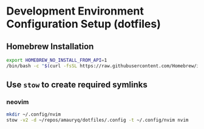 # Development Environment Configuration Setup (dotfiles)

## Homebrew Installation

```sh
export HOMEBREW_NO_INSTALL_FROM_API=1
/bin/bash -c "$(curl -fsSL https://raw.githubusercontent.com/Homebrew/install/HEAD/install.sh)"
```

## Use `stow` to create required symlinks

### neovim

```sh
mkdir ~/.config/nvim
stow -v2 -d ~/repos/amauryq/dotfiles/.config -t ~/.config/nvim nvim
```
